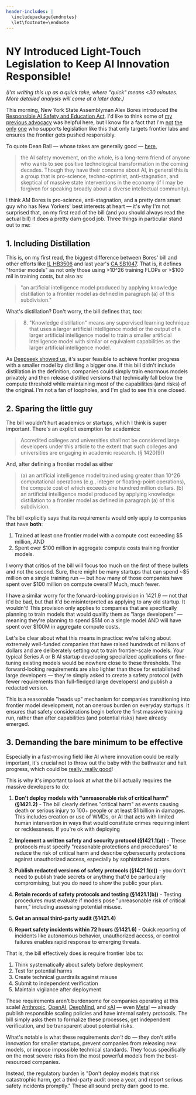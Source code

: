 ```yaml
---
header-includes: |
  \includepackage{endnotes}
  \let\footnote=\endnote
---
```


# NY Introduced Light-Touch Legislation to Keep AI Innovation Responsible!

*(I'm writing this up as a quick take, where "quick" means <30 minutes. More detailed analysis will come at a later date.)*

This morning, New York State Assemblyman Alex Bores introduced the [Responsible AI Safety and Education Act](https://nyassembly.gov/leg/?default_fld=&leg_video=&bn=A06453&term=&Summary=Y&Actions=Y&Text=Y). I'd like to think some of [my previous advocacy](./NY-Should-Pass-Light-Touch-Law-To-Keep-AI-Innovation-Responsible.html) was helpful here, but I know for a fact that I'm [not](https://futureoflife.org/ai-policy/poll-shows-popularity-of-ca-sb1047/) [the](https://calltolead.org/) [only](https://safesecureai.org/experts) [one](https://economicsecurity.us/campaign/ca/) who supports legislation like this that only targets frontier labs and ensures the frontier gets pushed responsibly. 

To quote Dean Ball — whose takes are generally good — [here](https://www.hyperdimensional.co/p/what-comes-after-sb-1047), 

> the AI safety movement, on the whole, is a long-term friend of anyone who wants to see positive technological transformation in the coming decades. Though they have their concerns about AI, in general this is a group that is pro-science, techno-optimist, anti-stagnation, and skeptical of massive state interventions in the economy (if I may be forgiven for speaking broadly about a diverse intellectual community).

I think AM Bores is pro-science, anti-stagnation, and a pretty darn smart guy who has New Yorkers' best interests at heart — it's why I'm not surprised that, on my first read of the bill (and you should always read the actual bill) it does a pretty darn good job. Three things in particular stand out to me:

## 1. Including Distillation

This is, on my first read, the biggest difference between Bores' bill and other efforts like [IL HB3506](https://www.ilga.gov/legislation/fulltext.asp?DocName=&SessionId=114&GA=104&DocTypeId=HB&DocNum=3506&GAID=18&LegID=162191&SpecSess=&Session=) and last year's [CA SB1047](https://leginfo.legislature.ca.gov/faces/billTextClient.xhtml?bill_id=202320240SB1047). That is, it defines "frontier models" as not only those using >10^26 training FLOPs or >$100 mil in training costs, but also as:

> "an artificial intelligence model produced by applying knowledge distillation to a frontier model as defined in paragraph (a) of this subdivision."

What's distillation? Don't worry, the bill defines that, too:

> 8. "Knowledge distillation" means any supervised learning technique
> that uses a larger artificial intelligence model or the output of a
> larger artificial intelligence model to train a smaller artificial
> intelligence model with similar or equivalent capabilities as the larger
> artificial intelligence model.

As [Deepseek showed us](https://peterwildeford.substack.com/p/ten-takes-on-deepseek), it's super feasible to achieve frontier progress with a smaller model by distilling a bigger one. If this bill didn't include distillation in the definition, companies could simply train enormous models privately and then release distilled versions that technically fall below the compute threshold while maintaining most of the capabilities (and risks) of the original. I'm not a fan of loopholes, and I'm glad to see this one closed.

## 2. Sparing the little guy

The bill wouldn't hurt academics or startups, which I think is super important. There's an explicit exemption for academics:

> Accredited colleges and universities shall not be considered large developers under this article to the extent that such colleges and universities are engaging in academic research. (§ 1420(9))

And, after defining a frontier model as either

> (a) an artificial intelligence model trained using greater than 10^26 computational operations (e.g., integer or floating-point operations), the compute cost of which exceeds one hundred million dollars.
> (b) an artificial intelligence model produced by applying knowledge distillation to a frontier model as defined in paragraph (a) of this subdivision.

The bill explicitly says that its requirements would only apply to companies that have **both**:

1. Trained at least one frontier model with a compute cost exceeding $5 million, AND
1. Spent over $100 million in aggregate compute costs training frontier models.

I worry that critics of the bill will focus too much on the first of these bullets and not the second. Sure, there might be many startups that can spend ~$5 million on a single training run — but how many of those companies have spent over $100 million on compute overall? Much, much fewer.

I have a similar worry for the forward-looking provision in 1421.9 — not that it'd be bad, but that it'd be misinterpreted as applying to any old startup. It wouldn't! This provision only applies to companies that are specifically planning to train models that would qualify them as "large developers" — meaning they're planning to spend $5M on a single model AND will have spent over $100M in aggregate compute costs.

Let's be clear about what this means in practice: we're talking about extremely well-funded companies that have raised hundreds of millions of dollars and are deliberately setting out to train frontier-scale models. Your typical Series A or B AI startup developing specialized applications or fine-tuning existing models would be nowhere close to these thresholds. The forward-looking requirements are also lighter than those for established large developers — they're simply asked to create a safety protocol (with fewer requirements than full-fledged large developers) and publish a redacted version.

This is a reasonable "heads up" mechanism for companies transitioning into frontier model development, not an onerous burden on everyday startups. It ensures that safety considerations begin before the first massive training run, rather than after capabilities (and potential risks) have already emerged.

## 3. Demanding the bare minimum to be effective

Especially in a fast-moving field like AI where innovation could be really important, it's crucial not to throw out the baby with the bathwater and halt progress, which could be [really, really good](https://darioamodei.com/machines-of-loving-grace)!

This is why it's important to look at what the bill actually requires the massive developers to do:

1. **Don't deploy models with "unreasonable risk of critical harm" (§1421.2)** - The bill clearly defines "critical harm" as events causing death or serious injury to 100+ people or at least $1 billion in damages. This includes creation or use of WMDs, or AI that acts with limited human intervention in ways that would constitute crimes requiring intent or recklessness. If you're ok with deploying 

1. **Implement a written safety and security protocol (§1421.1(a))** - These protocols must specify "reasonable protections and procedures" to reduce the risk of critical harm and describe cybersecurity protections against unauthorized access, especially by sophisticated actors.

1. **Publish redacted versions of safety protocols (§1421.1(c))** - you don't need to publish trade secrets or anything that'd be particularly compromising, but you do need to show the public your plan.

1. **Retain records of safety protocols and testing (§1421.1(b))** - Testing procedures must evaluate if models pose "unreasonable risk of critical harm," including assessing potential misuse.

1. **Get an annual third-party audit (§1421.4)**

1. **Report safety incidents within 72 hours (§1421.6)** - Quick reporting of incidents like autonomous behavior, unauthorized access, or control failures enables rapid response to emerging threats.

That is, the bill effectively does is require frontier labs to:
1. Think systematically about safety before deployment
2. Test for potential harms
3. Create technical guardrails against misuse
4. Submit to independent verification
5. Maintain vigilance after deployment

These requirements aren't burdensome for companies operating at this scale! [Anthropic](https://assets.anthropic.com/m/24a47b00f10301cd/original/Anthropic-Responsible-Scaling-Policy-2024-10-15.pdf), [OpenAI](https://cdn.openai.com/openai-preparedness-framework-beta.pdf), [DeepMind](https://storage.googleapis.com/deepmind-media/DeepMind.com/Blog/updating-the-frontier-safety-framework/Frontier%20Safety%20Framework%202.0%20(1).pdf), and [xAI](https://x.ai/documents/2025.02.20-RMF-Draft.pdf) — even [Meta](https://ai.meta.com/static-resource/meta-frontier-ai-framework/)! — already publish responsible scaling policies and have internal safety protocols. The bill simply asks them to formalize these processes, get independent verification, and be transparent about potential risks.

What's notable is what these requirements _don't_ do — they don't stifle innovation for smaller startups, prevent companies from releasing new models, or impose impossible technical standards. They focus specifically on the most severe risks from the most powerful models from the best-resourced companies.

Instead, the regulatory burden is "Don't deploy models that risk catastrophic harm, get a third-party audit once a year, and report serious safety incidents promptly." These all sound pretty darn good to me.
